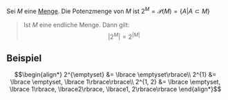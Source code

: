 Sei $M$ eine [Menge](Mengen.md). Die Potenzmenge von $M$ ist
$2^{M}= \mathcal P(M) = \lbrace A|A\subset M \rbrace$

> Ist $M$ eine endliche Menge. Dann gilt:
> $$\left|2^{M}\right|= 2^{|M|}$$

## Beispiel

$$\begin{align*}
2^{\emptyset} &= \lbrace \emptyset\rbrace\\
2^{1} &= \lbrace \emptyset, \lbrace 1\rbrace\rbrace\\
2^{1, 2} &= \lbrace \emptyset, \lbrace 1\rbrace, \lbrace2\rbrace, \lbrace1, 2\rbrace\rbrace
\end{align*}$$
